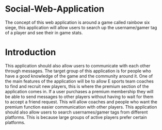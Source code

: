 # Social-Web-Application
The concept of this web application is around a game called rainbow six siege, this application will allow users to search up the username/gamer tag of a player and see their in game stats.

# Introduction #
This application should also allow users to communicate with
each other through messages. The target group of this application is for people who
have a good knowledge of the game and the community around it.
One of the main features of the application will be to allow E sports team coaches to
find and recruit new players, this is where the premium section of the application
comes in. If a user purchases a premium membership they will be able to send
messages to other players without having to wait for them to accept a friend request.
This will allow coaches and people who want the premium function easier
communication with other players.
This application should also allow users to search usernames/gamer tags from
different platforms. This is because large groups of active players prefer certain
platforms.
